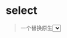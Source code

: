 # select
> 一个替换原生<select>的jQuery插件，支持自定义css样式 
===============================Preview===============================
![demo preview](https://github.com/shulkme/select/blob/master/preview.png)
